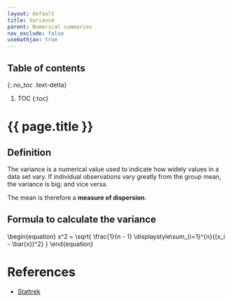 ```yaml
---
layout: default
title: Variance 
parent: Numerical summaries
nav_exclude: false
usemathjax: true
---
```


## Table of contents
{:.no_toc .text-delta}

1. TOC
{:toc}

# {{ page.title }}

## Definition

The variance is a numerical value used to indicate how widely values in a data set vary. If individual observations vary greatly from the group mean, the variance is big; and vice versa. 

The mean is therefore a **measure of dispersion**.

## Formula to calculate the variance

\begin{equation}
s^2 = \sqrt{
    \frac{1}{n - 1} \displaystyle\sum_{i=1}^{n}{(x_i - \bar{x})^2}
    }
\end{equation}

# References

* [Stattrek](https://stattrek.com/statistics/dictionary.aspx?definition=variance)
